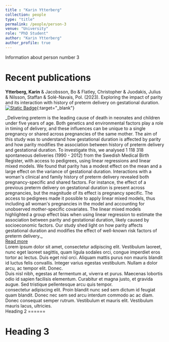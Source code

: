 ```yaml
---
title : "Karin Ytterberg"
collection: people
type: "title"
permalink: /people/person-3
venue: "University"
role: "PhD Student"
author: "Karin Ytterberg"
author_profile: true
---
```

Information about person number 3

Recent publications
======
<span style="color:$green">**Ytterberg, Karin**</span> & Jacobsson, Bo & Flatley, Christopher & Juodakis, Julius & Nilsson, Staffan & Solé-Navais, Pol. (2023). Exploring the impact of parity and its interaction with history of preterm delivery on gestational duration.[![Static Badge](https://img.shields.io/badge/DOI-10.1101%2F2023.02.16.23286023-a)](https://doi.org/10.1101/2023.02.16.23286023){:target="_blank"} <br> 

<div>_Delivering preterm is the leading cause of death in neonates and children under five years of age. Both genetics and environmental factors play a role in timing of delivery, and these influences can be unique to a single pregnancy or shared across pregnancies of the same mother. The aim of this study was to understand how gestational duration is affected by parity and how parity modifies the association between history of preterm delivery and gestational duration. To investigate this, we analysed 1 118 318 spontaneous deliveries (1990 - 2012) from the Swedish Medical Birth Register, with access to pedigrees, using linear regressions and linear mixed models. We found that parity has a modest effect on the mean and a large effect on the variance of gestational duration. Interactions with a woman's clinical and family history of preterm delivery revealed both pregnancy-specific and shared factors. For instance, the effect of a previous preterm delivery on gestational duration is present across pregnancies, but the magnitude of its effect is pregnancy specific. The access to pedigrees made it possible to apply linear mixed models, thus including all woman's pregnancies in the model and accounting for unobserved mother-specific covariates. The linear mixed models highlighted a group effect bias when using linear regression to estimate the association between parity and gestational duration, likely caused by socioeconomic factors. Our study shed light on how parity affects gestational duration and modifies the effect of well-known risk factors of preterm delivery._ </div>
<a id="more" href="#">Read more </a>


<div class="comment more">
	Lorem ipsum dolor sit amet, consectetur adipiscing elit.
	Vestibulum laoreet, nunc eget laoreet sagittis,
	quam ligula sodales orci, congue imperdiet eros tortor ac lectus.
	Duis eget nisl orci. Aliquam mattis purus non mauris
	blandit id luctus felis convallis.
	Integer varius egestas vestibulum.
	Nullam a dolor arcu, ac tempor elit. Donec.
</div>
<div class="comment more">
	Duis nisl nibh, egestas at fermentum at, viverra et purus.
	Maecenas lobortis odio id sapien facilisis elementum.
	Curabitur et magna justo, et gravida augue.
	Sed tristique pellentesque arcu quis tempor.
</div>
<div class="comment more">
	consectetur adipiscing elit. Proin blandit nunc sed sem dictum id feugiat quam blandit.
	Donec nec sem sed arcu interdum commodo ac ac diam. Donec consequat semper rutrum.
	Vestibulum et mauris elit. Vestibulum mauris lacus, ultricies.
</div>
Heading 2
======

Heading 3
======

